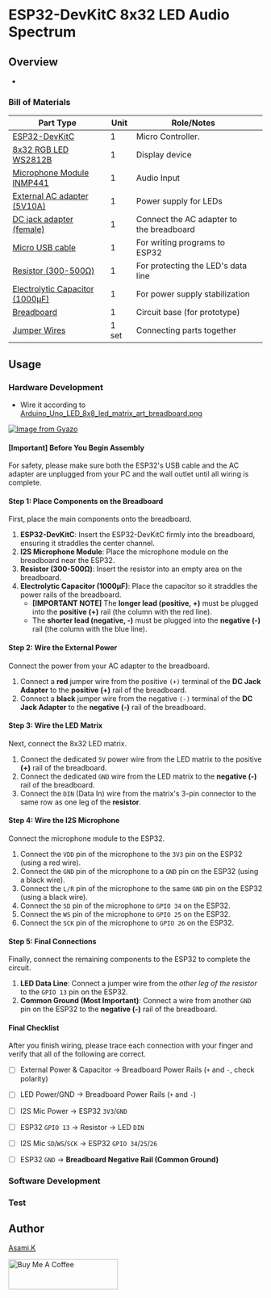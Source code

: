 # ESP32-DevKitC 8x32 LED Audio Spectrum

## Overview

- 


### Bill of Materials

| Part Type                                                  | Unit  | Role/Notes                               |     |
| ---------------------------------------------------------- | ----- | ---------------------------------------- | --- |
| [ESP32-DevKitC](https://amzn.to/4jV1hnT)                   | 1     | Micro Controller.                        |     |
| [8x32 RGB LED WS2812B](https://amzn.to/4nlV9rJ)            | 1     | Display device                           |     |
| [Microphone Module INMP441](https://amzn.to/3FUDMxC)       | 1     | Audio Input                              |     |
| [External AC adapter (5V10A)](https://amzn.to/4emi9mw)     | 1     | Power supply for LEDs                    |     |
| [DC jack adapter (female)](https://amzn.to/3IdZI7k)        | 1     | Connect the AC adapter to the breadboard |     |
| [Micro USB cable](https://amzn.to/4nmvlf5)                 | 1     | For writing programs to ESP32            |     |
| [Resistor (300-500Ω)](https://amzn.to/4kMejW2)             | 1     | For protecting the LED's data line       |     |
| [Electrolytic Capacitor (1000µF)](https://amzn.to/45ZOWLQ) | 1     | For power supply stabilization           |     |
| [Breadboard](https://amzn.to/40bMzlk)                      | 1     | Circuit base (for prototype)             |     |
| [Jumper Wires](https://amzn.to/45voWYC)                    | 1 set | Connecting parts together                |     |

<!-- ## Requirement -->

## Usage


### Hardware Development

-  Wire it according to [Arduino_Uno_LED_8x8_led_matrix_art_breadboard.png](https://github.com/asamiile/diy-electronics/blob/main/ESP32-DevKitC_8x32_Led_Audio_Spectrum/diagrams/ESP32-DevKitC_8x32_Led_Audio_Spectrum_bb.png)

[![Image from Gyazo](https://i.gyazo.com/b3b6622f17dc1531b0d57f570094329b.png)](https://gyazo.com/b3b6622f17dc1531b0d57f570094329b)

#### [Important] Before You Begin Assembly

For safety, please make sure both the ESP32's USB cable and the AC adapter are unplugged from your PC and the wall outlet until all wiring is complete.


#### Step 1: Place Components on the Breadboard

First, place the main components onto the breadboard.

1. **ESP32-DevKitC**: Insert the ESP32-DevKitC firmly into the breadboard, ensuring it straddles the center channel.
2. **I2S Microphone Module**: Place the microphone module on the breadboard near the ESP32.
3. **Resistor (300-500Ω)**: Insert the resistor into an empty area on the breadboard.
4. **Electrolytic Capacitor (1000µF)**: Place the capacitor so it straddles the power rails of the breadboard.
    - **[IMPORTANT NOTE]** The **longer lead (positive, +)** must be plugged into the **positive (+)** rail (the column with the red line).
    - The **shorter lead (negative, -)** must be plugged into the **negative (-)** rail (the column with the blue line).

#### Step 2: Wire the External Power

Connect the power from your AC adapter to the breadboard.

1. Connect a **red** jumper wire from the positive `(+)` terminal of the **DC Jack Adapter** to the **positive (+)** rail of the breadboard.
2. Connect a **black** jumper wire from the negative `(-)` terminal of the **DC Jack Adapter** to the **negative (-)** rail of the breadboard.


#### Step 3: Wire the LED Matrix

Next, connect the 8x32 LED matrix.

1. Connect the dedicated `5V` power wire from the LED matrix to the positive **(+)** rail of the breadboard.
2. Connect the dedicated `GND` wire from the LED matrix to the **negative (-)** rail of the breadboard.
3. Connect the `DIN` (Data In) wire from the matrix's 3-pin connector to the same row as one leg of the **resistor**.

#### Step 4: Wire the I2S Microphone

Connect the microphone module to the ESP32.

1. Connect the `VDD` pin of the microphone to the `3V3` pin on the ESP32 (using a red wire).
2. Connect the `GND` pin of the microphone to a `GND` pin on the ESP32 (using a black wire).
3. Connect the `L/R` pin of the microphone to the same `GND` pin on the ESP32 (using a black wire).
4. Connect the `SD` pin of the microphone to `GPIO 34` on the ESP32.
5. Connect the `WS` pin of the microphone to `GPIO 25` on the ESP32.
6. Connect the `SCK` pin of the microphone to `GPIO 26` on the ESP32.

#### Step 5: Final Connections

Finally, connect the remaining components to the ESP32 to complete the circuit.

1. **LED Data Line**: Connect a jumper wire from the *other leg of the resistor* to the `GPIO 13` pin on the ESP32.
2. **Common Ground (Most Important)**: Connect a wire from another `GND` pin on the ESP32 to the **negative (-)** rail of the breadboard.

#### Final Checklist
After you finish wiring, please trace each connection with your finger and verify that all of the following are correct.

- [ ] External Power & Capacitor → Breadboard Power Rails (`+` and `-`, check polarity)
- [ ] LED Power/GND → Breadboard Power Rails (`+` and `-`)
- [ ] I2S Mic Power → ESP32 `3V3`/`GND`
- [ ] ESP32 `GPIO 13` → Resistor → LED `DIN`
- [ ] I2S Mic `SD`/`WS`/`SCK` → ESP32 `GPIO 34`/`25`/`26`
- [ ] ESP32 `GND` → **Breadboard Negative Rail (Common Ground)**


### Software Development

<!-- 1. Open the Arduino IDE.
2. Install "Adafruit NeoPixel by Adafruit" from the menu Tools > Manage Libraries.
3. Write the Arduino_Uno_LED_8x8_led_matrix_art.ino code to Arduino. -->

### Test

<!-- 1. Upload the sketch to the Arduino and connect the power supply.
2. The LED matrix will initialize and display the first pattern.
3. Press the tactile switch to cycle through the display patterns in order.
4. Confirm that all patterns are displayed correctly to complete the test. -->


<!-- ## Features -->

<!-- ## Directory 

<!-- ## Reference -->


## Author

[Asami.K](https://asami.tokyo/)

<a href="https://www.buymeacoffee.com/asamiile" target="_blank"><img src="https://cdn.buymeacoffee.com/buttons/v2/default-yellow.png" alt="Buy Me A Coffee" style="height: 60px !important;width: 217px !important;" ></a>
